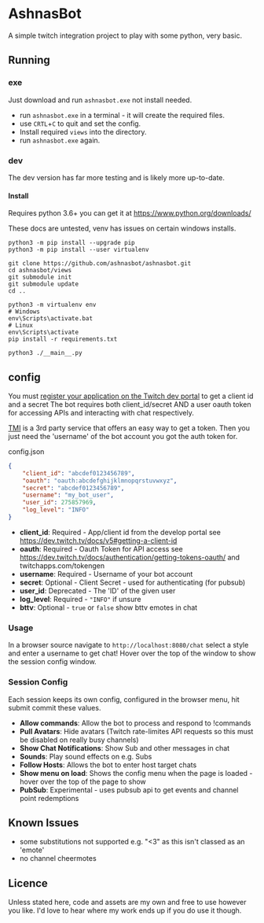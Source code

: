 # AshnasBot
A simple twitch integration project to play with some python, very basic.

## Running
### exe
Just download and run `ashnasbot.exe` not install needed.
- run `ashnasbot.exe` in a terminal - it will create the required files.
- use `CRTL`+`C` to quit and set the config.
- Install required `views` into the directory.
- run `ashnasbot.exe` again.

### dev
The dev version has far more testing and is likely more up-to-date.

#### Install
Requires python 3.6+ you can get it at https://www.python.org/downloads/

These docs are untested, venv has issues on certain windows installs.
```
python3 -m pip install --upgrade pip
python3 -m pip install --user virtualenv
```
```
git clone https://github.com/ashnasbot/ashnasbot.git
cd ashnasbot/views
git submodule init
git submodule update
cd ..

python3 -m virtualenv env
# Windows
env\Scripts\activate.bat
# Linux
env\Scripts\activate
pip install -r requirements.txt
```

```python3 ./__main__.py```

## config
You must [register your application on the Twitch dev portal](https://dev.twitch.tv/dashboard/apps/create) to get a client id and a secret
The bot requires both client_id/secret AND a user oauth token for accessing APIs and interacting with chat respectively.

[TMI](https://twitchapps.com/tmi/) is a 3rd party service that offers an easy way to get a token.
Then you just need the 'username' of the bot account you got the auth token for.

config.json
```json
{
    "client_id": "abcdef0123456789",
    "oauth": "oauth:abcdefghijklmnopqrstuvwxyz", 
    "secret": "abcdef0123456789",
    "username": "my_bot_user",
    "user_id": 275857969,
    "log_level": "INFO"
}
```
- **client_id**: Required - App/client id from the develop portal see https://dev.twitch.tv/docs/v5#getting-a-client-id
- **oauth**: Required - Oauth Token for API access see https://dev.twitch.tv/docs/authentication/getting-tokens-oauth/ and twitchapps.com/tokengen
- **username**: Required - Username of your bot account
- **secret**: Optional - Client Secret - used for authenticating (for pubsub)
- **user_id**: Deprecated - The 'ID' of the given user
- **log_level**: Required - `"INFO"` if unsure
- **bttv**: Optional - `true` or `false` show bttv emotes in chat

### Usage
In a browser source navigate to `http://localhost:8080/chat` select a style and enter a username to get chat!
Hover over the top of the window to show the session config window.

### Session Config
Each session keeps its own config, configured in the browser menu, hit submit commit these values.
 -  **Allow commands**: Allow the bot to process and respond to !commands
 -  **Pull Avatars**: Hide avatars (Twitch rate-limites API requests so this must be disabled on really busy channels)
 -  **Show Chat Notifications**: Show Sub and other messages in chat
 -  **Sounds**: Play sound effects on e.g. Subs
 -  **Follow Hosts**: Allows the bot to enter host target chats
 -  **Show menu on load**: Shows the config menu when the page is loaded - hover over the top of the page to show
 -  **PubSub**: Experimental - uses pubsub api to get events and channel point redemptions

## Known Issues
- some substitutions not supported e.g. "<3" as this isn't classed as an 'emote'
- no channel cheermotes

## Licence
Unless stated here, code and assets are my own and free to use however you like.
I'd love to hear where my work ends up if you do use it though.